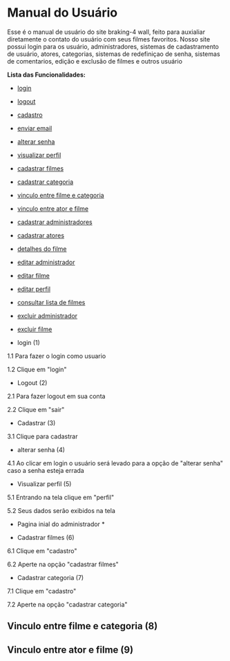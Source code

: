# Manual do Usuário

Esse é o manual de usuário do site braking-4 wall, feito para auxialiar diretamente o contato do usuário com seus filmes favoritos. Nosso site possui login para os usuário, administradores, sistemas de cadastramento de usuário, atores, categorias, sistemas de redefiniçao de senha, sistemas de comentarios, edição e exclusão de filmes e outros usuário 

**Lista das Funcionalidades:**

 - [login](#login)
 - [logout](#lpgout)
 - [cadastro ](#cadastro)  
 - [enviar email](#enviaremail)
 - [alterar senha](#alterarsenha)
 - [visualizar perfil](#visualizarperfil)
 - [cadastrar filmes](#cadastrarfilmes)
 - [cadastrar categoria](#cadastrarcategoria)
 - [vinculo entre filme e categoria](#vinculoatorecategoria)
 - [vinculo entre ator e filme](#vinculoatuaçoes)
 - [cadastrar administradores](#cadastraradministradores)
 - [cadastrar atores](#cadastraratores)
 - [detalhes do filme](#detalhesdofilme)
 - [editar administrador](#editaradministrador)
 - [editar filme](#editarfilme)
 - [editar perfil](editarperfil#)
 - [consultar lista de filmes](#listadefilmes)
 - [excluir administrador](#excluiradministrador)
 - [excluir filme](#excluirfilme) 

- login (1)  

1.1 Para fazer o login como usuario 

1.2 Clique em "login"
 
- Logout (2)

2.1 Para fazer logout em sua conta 

2.2 Clique em "sair"

- Cadastrar (3)

3.1 Clique para cadastrar

- alterar senha (4)

4.1 Ao clicar em login o usuário será levado para a opção de "alterar senha" caso a senha esteja errada

- Visualizar perfil (5)

5.1 Entrando na tela clique em "perfil"

5.2 Seus dados serão exibidos na tela

- Pagina inial do administrador *

- Cadastrar filmes (6)

6.1 Clique em "cadastro"

6.2 Aperte na opção "cadastrar filmes"

- Cadastrar categoria (7)

7.1 Clique em "cadastro"

7.2 Aperte na opção "cadastrar categoria"

## Vinculo entre filme e categoria (8)

## Vinculo entre ator e filme (9)
